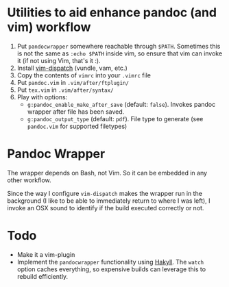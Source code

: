 # Utilities to aid enhance pandoc (and vim) workflow

 1. Put `pandocwrapper` somewhere reachable through `$PATH`. Sometimes 
    this is not the same as `:echo $PATH` inside vim, so ensure that 
    vim can invoke it (if not using Vim, that's it :).
 2. Install [vim-dispatch](https://github.com/tpope/vim-dispatch) 
    (vundle, vam, etc.)
 3. Copy the contents of `vimrc` into your `.vimrc` file
 4. Put `pandoc.vim` in `.vim/after/ftplugin/`
 5. Put `tex.vim` in `.vim/after/syntax/`
 6. Play with options:
      - `g:pandoc_enable_make_after_save` (default: `false`). Invokes 
      pandoc wrapper after file has been saved.
      - `g:pandoc_output_type` (default: `pdf`). File type to generate 
      (see `pandoc.vim` for supported filetypes)

# Pandoc Wrapper

The wrapper depends on Bash, not Vim. So it can be embedded in any 
other workflow.

Since the way I configure `vim-dispatch` makes the wrapper run in the 
background (I like to be able to immediately return to where I was 
left), I invoke an OSX sound to identify if the build executed 
correctly or not.

# Todo

  * Make it a vim-plugin
  * Implement the `pandocwrapper` functionality using 
  [Hakyll](http://jaspervdj.be/hakyll/). The `watch` option caches 
  everything, so expensive builds can leverage this to rebuild 
  efficiently.
